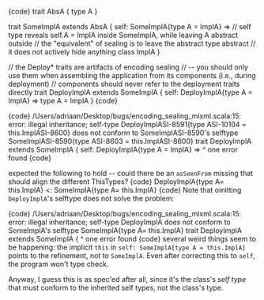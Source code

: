{code}
trait AbsA {
  type A
}

trait SomeImplA extends AbsA { self: SomeImplA{type A = ImplA} =>
  // self type reveals self.A = ImplA inside SomeImplA, while leaving A abstract outside
  // the "equivalent" of sealing is to leave the abstract type abstract
  // it does not actively hide anything
  class ImplA
}

// the Deploy* traits are artifacts of encoding sealing
// -- you should only use them when assembling the application from its components (i.e., during deployment)
// components should never refer to the deployment traits directly
trait DeployImplA extends SomeImplA { self: DeployImplA{type A = ImplA} =>
  type A = ImplA
}
{code}

{code}
/Users/adriaan/Desktop/bugs/encoding_sealing_mixml.scala:15: error: illegal inheritance;
 self-type DeployImplASI-8591{type ASI-10104 = this.ImplASI-8600} does not conform to SomeImplASI-8590's selftype SomeImplASI-8590{type ASI-8603 = this.ImplASI-8600}
trait DeployImplA extends SomeImplA { self: DeployImplA{type A = ImplA} =>
                          ^
one error found
{code}

expected the following to hold -- could there be an `asSeenFrom` missing that should align the different ThisTypes?
{code}
DeployImplA{type A= this.ImplA}  <: SomeImplA{type A= this.ImplA}
{code}
Note that omitting `DeployImplA`'s selftype does not solve the problem:


{code}
/Users/adriaan/Desktop/bugs/encoding_sealing_mixml.scala:15: error: illegal inheritance;
 self-type DeployImplA does not conform to SomeImplA's selftype SomeImplA{type A= this.ImplA}
trait DeployImplA extends SomeImplA {
                          ^
one error found
{code}
several weird things seem to be happening: the implicit `this` in `self: SomeImplA{type A = this.ImplA}` points to the refinement, not to `SomeImplA`. Even after correcting this to `self`, the program won't type check.

Anyway, I guess this is as spec'ed after all, since it's the class's _self type_ that must conform to the inherited self types, not the class's type.
